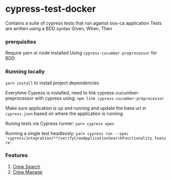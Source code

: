 # cypress-test-docker
Contains a suite of cypress tests that run against oos-ca application
Tests are written using a BDD syntax Given, When, Then 

### prerquisites
Require yarn or node installed
Using `cypress-cucumber-preprocessor` for BDD

### Running locally
`yarn install` to install project dependencies

Everytime Cypress is installed, need to link cypress-cucumber-preprocessor with cypress using:
`npm link cypress-cucumber-preprocessor`

Make sure application is up and running and update the base url in `cypress.json` based on where the application is running.

Runing tests via Cypress runner: 
`yarn cypress open`

Running a single test headlessly:
`yarn cypress run --spec 'cypress/integration/**/verifyCrewApplicationSearchFunctionality.feature'`

### Features

1) [Crew Search](/cypress/integration/verifyCrewApplicationSearchFunctionality.feature)
2) [Crew Manage](/cypress/integration/verifyApplicantManageFunctionality.feature)



